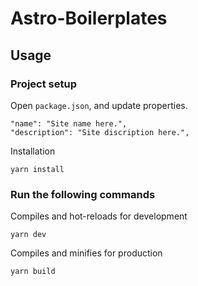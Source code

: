 # Astro-Boilerplates


## Usage

### Project setup

Open `package.json`, and update properties.
```
"name": "Site name here.",
"description": "Site discription here.",
```

Installation
```
yarn install
```

### Run the following commands 

Compiles and hot-reloads for development
```
yarn dev
```

Compiles and minifies for production
```
yarn build
```